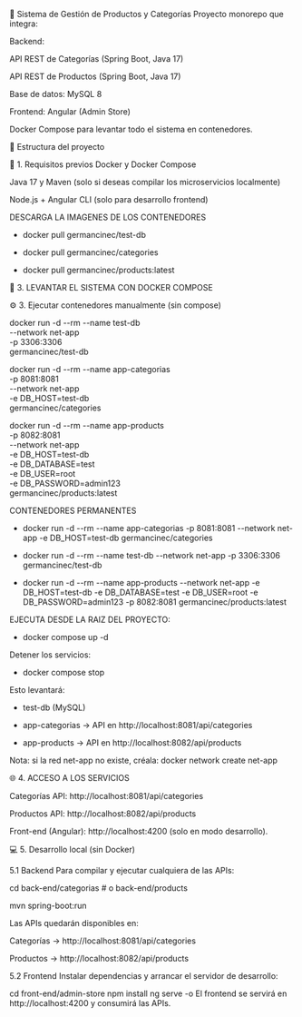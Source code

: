 🛒 Sistema de Gestión de Productos y Categorías
Proyecto monorepo que integra:

Backend:

API REST de Categorías (Spring Boot, Java 17)

API REST de Productos (Spring Boot, Java 17)

Base de datos: MySQL 8

Frontend: Angular (Admin Store)

Docker Compose para levantar todo el sistema en contenedores.

📂 Estructura del proyecto

🚀 1. Requisitos previos
Docker y Docker Compose

Java 17 y Maven (solo si deseas compilar los microservicios localmente)

Node.js + Angular CLI (solo para desarrollo frontend)


DESCARGA LA IMAGENES DE LOS CONTENEDORES

  * docker pull germancinec/test-db

  * docker pull germancinec/categories

  * docker pull germancinec/products:latest


🐳 3. LEVANTAR EL SISTEMA CON DOCKER COMPOSE

⚙️ 3. Ejecutar contenedores manualmente (sin compose)

docker run -d --rm --name test-db \
  --network net-app \
  -p 3306:3306 \
  germancinec/test-db

docker run -d --rm --name app-categorias \
  -p 8081:8081 \
  --network net-app \
  -e DB_HOST=test-db \
  germancinec/categories

docker run -d --rm --name app-products \
  -p 8082:8081 \
  --network net-app \
  -e DB_HOST=test-db \
  -e DB_DATABASE=test \
  -e DB_USER=root \
  -e DB_PASSWORD=admin123 \
  germancinec/products:latest


CONTENEDORES PERMANENTES


* docker run -d --rm --name app-categorias -p 8081:8081 --network net-app -e DB_HOST=test-db germancinec/categories

* docker run -d --rm --name test-db --network net-app -p 3306:3306 germancinec/test-db

* docker run -d --rm --name app-products --network net-app -e DB_HOST=test-db -e DB_DATABASE=test -e DB_USER=root -e DB_PASSWORD=admin123 -p 8082:8081 germancinec/products:latest
  

EJECUTA DESDE LA RAIZ DEL PROYECTO:

 - docker compose up -d
  
Detener los servicios:

 - docker compose stop

Esto levantará:

  * test-db (MySQL)

  * app-categorias → API en http://localhost:8081/api/categories

  * app-products → API en http://localhost:8082/api/products


  
Nota: si la red net-app no existe, créala:  docker network create net-app


🌐 4. ACCESO A LOS SERVICIOS

Categorías API: http://localhost:8081/api/categories

Productos API: http://localhost:8082/api/products

Front-end (Angular): http://localhost:4200 (solo en modo desarrollo).

💻 5. Desarrollo local (sin Docker)

5.1 Backend
Para compilar y ejecutar cualquiera de las APIs:

cd back-end/categorias   # o back-end/products

mvn spring-boot:run

Las APIs quedarán disponibles en:

Categorías → http://localhost:8081/api/categories

Productos → http://localhost:8082/api/products

5.2 Frontend
Instalar dependencias y arrancar el servidor de desarrollo:

cd front-end/admin-store
npm install
ng serve -o
El frontend se servirá en http://localhost:4200 y consumirá las APIs.

